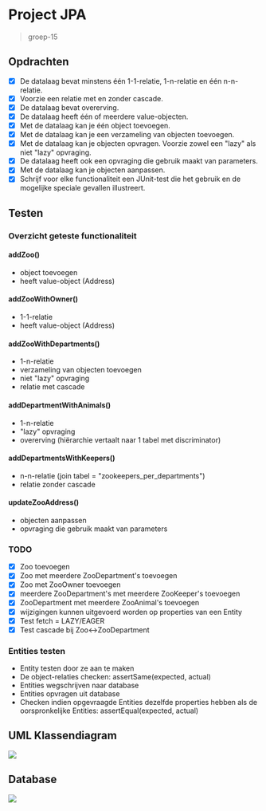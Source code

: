 # Project JPA
> groep-15

## Opdrachten
- [x] De datalaag bevat minstens één 1-1-relatie, 1-n-relatie en één n-n-relatie.
- [x] Voorzie een relatie met en zonder cascade.
- [x] De datalaag bevat overerving.
- [x] De datalaag heeft één of meerdere value-objecten.
- [x] Met de datalaag kan je één object toevoegen.
- [x] Met de datalaag kan je een verzameling van objecten toevoegen.
- [x] Met de datalaag kan je objecten opvragen. Voorzie zowel een "lazy" als niet "lazy" opvraging.
- [x] De datalaag heeft ook een opvraging die gebruik maakt van parameters.
- [x] Met de datalaag kan je objecten aanpassen.
- [x] Schrijf voor elke functionaliteit een JUnit-test die het gebruik en de mogelijke speciale gevallen illustreert.

## Testen
### Overzicht geteste functionaliteit
#### addZoo()
- object toevoegen
- heeft value-object (Address)

#### addZooWithOwner()
- 1-1-relatie
- heeft value-object (Address)

#### addZooWithDepartments()
- 1-n-relatie
- verzameling van objecten toevoegen
- niet "lazy" opvraging
- relatie met cascade

#### addDepartmentWithAnimals()
- 1-n-relatie
- "lazy" opvraging
- overerving (hiërarchie vertaalt naar 1 tabel met discriminator)

#### addDepartmentsWithKeepers()
- n-n-relatie (join tabel = "zookeepers_per_departments")
- relatie zonder cascade

#### updateZooAddress()
- objecten aanpassen
- opvraging die gebruik maakt van parameters

### TODO
- [x] Zoo toevoegen
- [x] Zoo met meerdere ZooDepartment's toevoegen
- [x] Zoo met ZooOwner toevoegen
- [x] meerdere ZooDepartment's met meerdere ZooKeeper's toevoegen
- [x] ZooDepartment met meerdere ZooAnimal's toevoegen
- [x] wijzigingen kunnen uitgevoerd worden op properties van een Entity
- [x] Test fetch = LAZY/EAGER
- [x] Test cascade bij Zoo<->ZooDepartment

### Entities testen
- Entity testen door ze aan te maken
- De object-relaties checken: assertSame(expected, actual)
- Entities wegschrijven naar database
- Entities opvragen uit database
- Checken indien opgevraagde Entities dezelfde properties hebben als de oorspronkelijke Entities: assertEqual(expected, actual)

## UML Klassendiagram
![](https://i.imgur.com/6ZMEBiP.png)

## Database
![](https://i.imgur.com/uHRi10e.png)